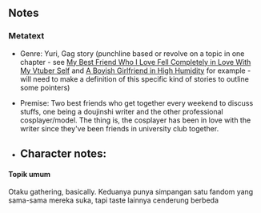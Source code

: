 ## Notes

### Metatext

- Genre: Yuri, Gag story (punchline based or revolve on a topic in one chapter - see [My Best Friend Who I Love Fell Completely in Love With My Vtuber Self](https://mangadex.org/title/65361a37-9f9a-4f95-92fa-d6810f0fab17/my-best-friend-who-i-love-fell-completely-in-love-with-my-vtuber-self) and [A Boyish Girlfriend in High Humidity](https://mangadex.org/title/5efc2417-d036-48e6-b86d-e4299a077093/a-boyish-girlfriend-in-high-humidity) for example - will need to make a definition of this specific kind of stories to outline some pointers)

- Premise: Two best friends who get together every weekend to discuss stuffs, one being a doujinshi writer and the other professional cosplayer/model. The thing is, the cosplayer has been in love with the writer since they've been friends in university club together.

- Character notes:
    - 

#### Topik umum

Otaku gathering, basically. Keduanya punya simpangan satu fandom yang sama-sama mereka suka, tapi taste lainnya cenderung berbeda